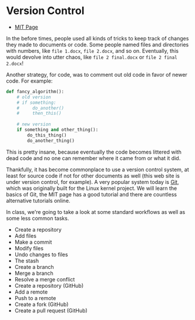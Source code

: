 # Version Control

  - [MIT Page](https://missing.csail.mit.edu/2020/version-control/)

In the before times, people used all kinds of tricks to keep track of changes
they made to documents or code. Some people named files and directories with
numbers, like `file 1.docx`, `file 2.docx`, and so on. Eventually, this would
devolve into utter chaos, like `file 2 final.docx` or `file 2 final 2.docx`! 

Another strategy, for code, was to comment out old code in favor of newer code.
For example:

```python
def fancy_algorithm():
    # old version
    # if something:
    #     do_another()
    #     then_this()
    
    # new version
    if something and other_thing():
        do_this_thing()
        do_another_thing()
```

This is pretty insane, because eventually the code becomes littered with dead
code and no one can remember where it came from or what it did.

Thankfully, it has become commonplace to use a version control system, at least
for source code if not for other documents as well (this web site is under
version control, for example). A very popular system today is
[Git](https://git-scm.com), which was originally built for the Linux kernel
project. We will learn the basics of Git, the MIT page has a good tutorial and
there are countless alternative tutorials online.

In class, we're going to take a look at some standard workflows as well as some
less common tasks.

  - Create a repository
  - Add files
  - Make a commit
  - Modify files
  - Undo changes to files
  - The stash
  - Create a branch
  - Merge a branch
  - Resolve a merge conflict
  - Create a repository (GitHub)
  - Add a remote
  - Push to a remote
  - Create a fork (GitHub)
  - Create a pull request (GitHub)

